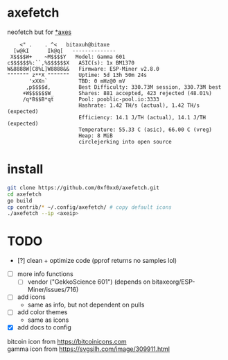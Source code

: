 # axefetch

neofetch but for [*axes](https://bitaxe.org)
```
    <" .    . ^<   bitaxuh@bitaxe
  [w@kI      Ik@q[   --------------
 X$$$$W+    ~M$$$$Y   Model: Gamma 601
c$$$$$$%:``,%$$$$$$X   ASIC(s): 1x BM1370
W&8888W[C8%L]W8888&&   Firmware: ESP-Miner v2.8.0
""""""" z**X """""""   Uptime: 5d 13h 50m 24s
       'xXXn`          TBD: 0 mHz@0 mV
      ,p$$$$d,         Best Difficulty: 330.73M session, 330.73M best
     +W$$$$$$W_        Shares: 881 accepted, 423 rejected (48.01%)
     /q*B$$B*qt        Pool: pooblic-pool.io:3333
                       Hashrate: 1.42 TH/s (actual), 1.42 TH/s (expected)
                       Efficiency: 14.1 J/TH (actual), 14.1 J/TH (expected)
                       Temperature: 55.33 C (asic), 66.00 C (vreg)
                       Heap: 8 MiB
                       circlejerking into open source
```

# install
```sh
git clone https://github.com/0xf0xx0/axefetch.git
cd axefetch
go build
cp contrib/* ~/.config/axefetch/ # copy default icons
./axefetch --ip <axeip>
```

# TODO
- [?] clean + optimize code (pprof returns no samples lol)
- [ ] more info functions
    - [ ] vendor ("GekkoScience 601") (depends on bitaxeorg/ESP-Miner/issues/716)
- [ ] add icons
    - same as info, but not dependent on pulls
- [ ] add color themes
    - same as icons
- [x] add docs to config

bitcoin icon from https://bitcoinicons.com  
gamma icon from https://svgsilh.com/image/309911.html
